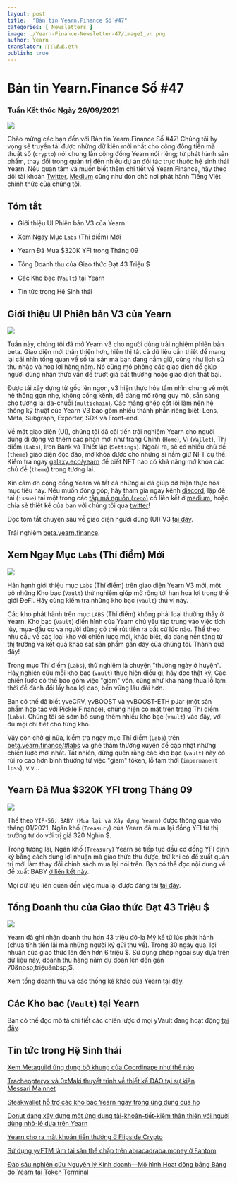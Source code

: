 ```yaml
---
layout: post
title:  "Bản tin Yearn.Finance Số #47"
categories: [ Newsletters ]
image: ./Yearn-Finance-Newsletter-47/image1_vn.png
author: Yearn
translator: 🤖💵💵💰💰.eth
publish: true
---
```


# Bản tin Yearn.Finance Số #47

### Tuần Kết thúc Ngày 26/09/2021

![](image1_vn.png)

Chào mừng các bạn đến với Bản tin Yearn.Finance Số #47! Chúng tôi hy vọng sẽ truyền tải được những dữ kiện mới nhất cho cộng đồng tiền mã thuật số (`crypto`) nói chung lẫn cộng đồng Yearn nói riêng; từ phát hành sản phẩm, thay đổi trong quản trị đến nhiều dự án đối tác trực thuộc hệ sinh thái Yearn. Nếu quan tâm và muốn biết thêm chi tiết về Yearn.Finance, hãy theo dõi tài khoản [Twitter](https://twitter.com/iearnfinance), [Medium](https://medium.com/iearn) cũng như đón chờ nơi phát hành Tiếng Việt chính thức của chúng tôi.

## Tóm tắt

- Giới thiệu UI Phiên bản V3 của Yearn

- Xem Ngay Mục `Labs` (Thí điểm) Mới

- Yearn Đã Mua $320K YFI trong Tháng 09

- Tổng Doanh thu của Giao thức Đạt 43&nbsp;Triệu&nbsp;$

- Các Kho bạc (`Vault`) tại Yearn

- Tin tức trong Hệ Sinh thái


## Giới thiệu UI Phiên bản V3 của Yearn

![](image2.png)

Tuần này, chúng tôi đã mở Yearn v3 cho người dùng trải nghiệm phiên bản beta. Giao diện mới thân thiện hơn, hiển thị tất cả dữ liệu cần thiết để mang lại cái nhìn tổng quan về số tài sản mà bạn đang nắm giữ, cũng như lịch sử thu nhập và hoa lợi hàng năm. Nó cũng mô phỏng các giao dịch để giúp người dùng nhận thức vấn đề trượt giá bất thường hoặc giao dịch thất bại.

Được tái xây dựng từ gốc lên ngọn, v3 hiện thực hóa tầm nhìn chung về một hệ thống gọn nhẹ, không cồng kềnh, dễ dàng mở rộng quy mô, sẵn sàng cho tương lai đa-chuỗi (`multichain`). Các mảng ghép cốt lõi làm nên hệ thống kỹ thuật của Yearn V3 bao gồm nhiều thành phần riêng biệt: Lens, Meta, Subgraph, Exporter, SDK và Front-end. 

Về mặt giao diện (UI), chúng tôi đã cải tiến trải nghiệm Yearn cho người dùng di động và thêm các phần mới như trang Chính (`Home`), Ví (`Wallet`), Thí điểm (`Labs`), Iron Bank và Thiết lập (`Settings`). Ngoài ra, sẽ có nhiều chủ đề (`theme`) giao diện độc đáo, mở khóa được cho những ai nắm giữ NFT cụ thể. Kiểm tra ngay [galaxy.eco/yearn](https://galaxy.eco/yearn) để biết NFT nào có khả năng mở khóa các chủ đề (`theme`) trong tương lai.

Xin cảm ơn cộng đồng Yearn và tất cả những ai đã giúp đỡ hiện thực hóa mục tiêu này. Nếu muốn đóng góp, hãy tham gia ngay kênh [discord](https://discord.gg/8rF374XkXy), lập đề tài (`issue`) tại một trong các [tập mã nguồn (`repo`)](https://github.com/yearn) có liên kết ở [medium](https://medium.com/iearn/yearn-ui-v3-0-a194355bdb1f), hoặc chia sẻ thiết kế của bạn với chúng tôi qua [twitter](https://twitter.com/iearnfinance)!

Đọc tóm tắt chuyên sâu về giao diện người dùng (UI) V3 [tại đây](https://medium.com/iearn/yearn-ui-v3-0-a194355bdb1f).

Trải nghiệm [beta.yearn.finance](https://beta.yearn.finance/).

## Xem Ngay Mục `Labs` (Thí điểm) Mới

![](image3.png)

Hân hạnh giới thiệu mục `Labs` (Thí điểm) trên giao diện Yearn V3 mới, một bộ những Kho bạc (`Vault`) thử nghiệm giúp mở rộng tới hạn hoa lợi trong thế giới ĐeFi. Hãy cùng kiểm tra những kho bạc (`vault`) thú vị này.

Các kho phát hành trên mục `LABS` (Thí điểm) không phải loại thường thấy ở Yearn. Kho bạc (`vault`) điển hình của Yearn chủ yếu tập trung vào việc tích lũy, mua-đầu cơ và người dùng có thể rút tiền ra bất cứ lúc nào. Thể theo nhu cầu về các loại kho với chiến lược mới, khác biệt, đa dạng nền tảng từ thị trường và kết quả khảo sát sản phẩm gần đây của chúng tôi. Thành quả đây!

Trong mục Thí điểm (`Labs`), thử nghiệm là chuyện "thường ngày ở huyện". Hãy nghiên cứu mỗi kho bạc (`vault`) thực hiện điều gì, hãy đọc thật kỹ. Các chiến lược có thể bao gồm việc "giam" vốn, cũng như khả năng thua lỗ lạm thời để đánh đổi lấy hoa lợi cao, bền vững lâu dài hơn.

Bạn có thể đã biết yveCRV, yvBOOST và yvBOOST-ETH&nbsp;pJar (một sản phẩm hợp tác với Pickle&nbsp;Finance), chúng hiện có mặt trên trang Thí điểm (`Labs`). Chúng tôi sẽ sớm bổ sung thêm nhiều kho bạc (`vault`) vào đây, với đủ mọi chi tiết cho từng kho.

Vậy còn chờ gì nữa, kiểm tra ngay mục Thí điểm (`Labs`) trên [beta.yearn.finance/#labs](https://beta.yearn.finance/#/labs) và ghé thăm thường xuyên để cập nhật những chiến lược mới nhất. Tất nhiên, đừng quên rằng các kho bạc (`vault`) này có rủi ro cao hơn bình thường từ việc "giam" tôken, lỗ tạm thời (`impermanent loss`), v.v...

## Yearn Đã Mua $320K YFI trong Tháng 09

![](image4.png)

Thể theo `YIP-56: BABY (Mua lại và Xây dựng Yearn)` được thông qua vào tháng 01/2021, Ngân khố (`Treasury`) của Yearn đã mua lại đồng YFI từ thị trường tự do với trị giá 320&nbsp;Nghìn&nbsp;$.

Trong tương lai, Ngân khố (`Treasury`) Yearn sẽ tiếp tục đầu cơ đồng YFI định kỳ bằng cách dùng lợi nhuận mà giao thức thu được, trừ khi có đề xuất quản trị mới làm thay đổi chính sách mua lại nói trên. Bạn có thể đọc nội dung về đề xuất BABY [ở liên kết này](https://snapshot.org/#/yearn/proposal/Qmb6gBzjvgLMazSrQQGVcjutLNdkVyM2Lh6yckMzdoaHWZ). 

Mọi dữ liệu liên quan đến việc mua lại được đăng tải [tại đây](https://www.yfistats.com/financials/YFIBuybacks.html).

## Tổng Doanh thu của Giao thức Đạt 43&nbsp;Triệu&nbsp;$

![](image5.png)

Yearn đã ghi nhận doanh thu hơn 43&nbsp;triệu&nbsp;đô-la&nbsp;Mỹ kể từ lúc phát hành (chưa tính tiền lãi mà những người ký gửi thu về). Trong 30 ngày qua, lợi nhuận của giao thức lên đến hơn 6&nbsp;triệu&nbsp;$. Sử dụng phép ngoại suy dựa trên dữ liệu này, doanh thu hàng năm dự đoán lên đến gần 70&nbsp;triệu&nbsp;$. 

Xem tổng doanh thu và các thống kê khác của Yearn [tại đây](https://www.yfistats.com/).

## Các Kho bạc (`Vault`) tại Yearn

Bạn có thể đọc mô tả chi tiết các chiến lược ở mọi yVault đang hoạt động [tại đây](https://medium.com/yearn-state-of-the-vaults/the-vaults-at-yearn-9237905ffed3).

## Tin tức trong Hệ Sinh thái

[Xem Metaguild ứng dụng bộ khung của Coordinape như thế nào](https://twitter.com/metaguildcom/status/1440368717888557068)

[Tracheopteryx và 0xMaki thuyết trình về thiết kế ĐAO tại sự kiện Messari&nbsp;Mainnet](https://twitter.com/MessariCrypto/status/1440412651457110020)

[Steakwallet hỗ trợ các kho bạc Yearn ngay trong ứng dụng của họ](https://twitter.com/steakwallet/status/1440734147194994694)

[Donut đang xây dựng một ứng dụng tài-khoản-tiết-kiệm thân thiện với người dùng nhỏ-lẻ dựa trên Yearn](https://twitter.com/bantg/status/1438680337735987209)

[Yearn cho ra mắt khoản tiền thưởng ở Flipside&nbsp;Crypto](https://twitter.com/flipsidecrypto/status/1438613782507446273)

[Sử dụng yvFTM làm tài sản thế chấp trên abracadraba.money ở Fantom](https://twitter.com/MIM_Spell/status/1441912161001820161?s=20)

[Đào sâu nghiên cứu Nguyên lý Kinh doanh—Mô hình Hoạt động bằng Bảng đo Yearn tại Token&nbsp;Terminal](https://twitter.com/iearnfinance/status/1441179921523507200)
